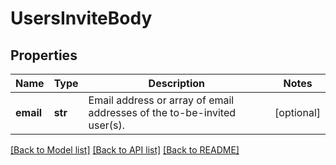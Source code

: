 # UsersInviteBody

## Properties
Name | Type | Description | Notes
------------ | ------------- | ------------- | -------------
**email** | **str** | Email address or array of email addresses of the to-be-invited user(s). | [optional] 

[[Back to Model list]](../README.md#documentation-for-models) [[Back to API list]](../README.md#documentation-for-api-endpoints) [[Back to README]](../README.md)

